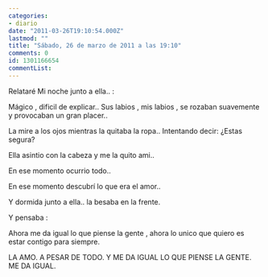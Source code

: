 ```yaml
---
categories:
- diario
date: "2011-03-26T19:10:54.000Z"
lastmod: ""
title: "Sábado, 26 de marzo de 2011 a las 19:10"
comments: 0
id: 1301166654
commentList:
---
```


Relataré Mi noche junto a ella.. :  
  
Mágico , dificil de explicar.. Sus labios , mis labios , se rozaban suavemente y provocaban un gran placer..  
  
La mire a los ojos mientras la quitaba la ropa.. Intentando decir: ¿Estas segura?  
  
Ella asintio con la cabeza y me la quito ami..  
  
En ese momento ocurrio todo..   
  
En ese momento descubrí lo que era el amor..  
  
Y dormida junto a ella.. la besaba en la frente.  
  
Y pensaba :  
  
Ahora me da igual lo que piense la gente , ahora lo unico que quiero es estar contigo para siempre.  
  
LA AMO. A PESAR DE TODO. Y ME DA IGUAL LO QUE PIENSE LA GENTE. ME DA IGUAL.
